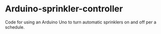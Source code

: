 # Arduino-sprinkler-controller
Code for using an Arduino Uno to turn automatic sprinklers on and off per a schedule.
